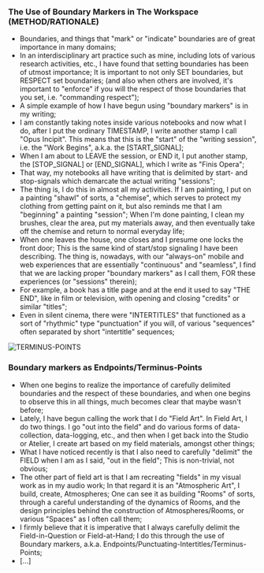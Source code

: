 ### The Use of Boundary Markers in The Workspace (METHOD/RATIONALE)
* Boundaries, and things that "mark" or "indicate" boundaries are of great importance in many domains;
* In an interdisciplinary art practice such as mine, including lots of various research activities, etc., I have found that setting boundaries has been of utmost importance; It is important to not only SET boundaries, but RESPECT set boundaries; (and also when others are involved, it's important to "enforce" if you will the respect of those boundaries that you set, i.e. "commanding respect");
* A simple example of how I have begun using "boundary markers" is in my writing;
* I am constantly taking notes inside various notebooks and now what I do, after I put the ordinary TIMESTAMP, I write another stamp I call "Opus Incipit". This means that this is the "start" of the "writing session", i.e. the "Work Begins", a.k.a. the [START_SIGNAL];
* When I am about to LEAVE the session, or END it, I put another stamp, the [STOP_SIGNAL] or [END_SIGNAL], which I write as "Finis Opera";
* That way, my notebooks all have writing that is delimited by start- and stop-signals which demarcate the actual writing "sessions";
* The thing is, I do this in almost all my activities. If I am painting, I put on a painting "shawl" of sorts, a "chemise", which serves to protect my clothing from getting paint on it, but also reminds me that I am "beginning" a painting "session"; When I'm done painting, I clean my brushes, clear the area, put my materials away, and then eventually take off the chemise and return to normal everyday life;
* When one leaves the house, one closes and I presume one locks the front door; This is the same kind of start/stop signaling I have been describing. The thing is, nowadays, with our "always-on" mobile and web experiences that are essentially "continuous" and "seamless", I find that we are lacking proper "boundary markers" as I call them, FOR these experiences (or "sessions" therein);
* For example, a book has a title page and at the end it used to say "THE END", like in film or television, with opening and closing "credits" or similar "titles";
* Even in silent cinema, there were "INTERTITLES" that functioned as a sort of "rhythmic" type "punctuation" if you will, of various "sequences" often separated by short "intertitle" sequences;

![TERMINUS-POINTS](https://historiotheque.files.wordpress.com/2016/09/terminus_points_28sep16a-16h29.jpg)
### Boundary markers as Endpoints/Terminus-Points
* When one begins to realize the importance of carefully delimited boundaries and the respect of these boundaries, and when one begins to observe this in all things, much becomes clear that maybe wasn't before;
* Lately, I have begun calling the work that I do "Field Art". In Field Art, I do two things. I go "out into the field" and do various forms of data-collection, data-logging, etc., and then when I get back into the Studio or Atelier, I create art based on my field materials, amongst other things;
* What I have noticed recently is that I also need to carefully "delimit" the FIELD when I am as I said, "out in the field"; This is non-trivial, not obvious;
* The other part of field art is that I am recreating "fields" in my visual work as in my audio work; In that regard it is an "Atmospheric Art", I build, create, Atmospheres; One can see it as building "Rooms" of sorts, through a careful understanding of the dynamics of Rooms, and the design principles behind the construction of Atmospheres/Rooms, or various "Spaces" as I often call them;
* I firmly believe that it is imperative that I always carefully delimit the Field-in-Question or Field-at-Hand; I do this through the use of Boundary markers, a.k.a. Endpoints/Punctuating-Intertitles/Terminus-Points;
* [...]
